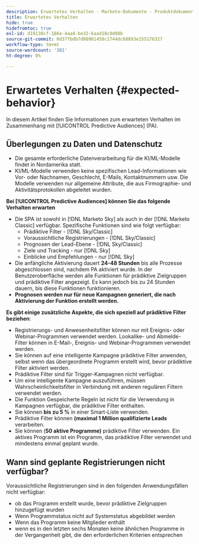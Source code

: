 ```yaml
---
description: Erwartetes Verhalten - Marketo-Dokumente - Produktdokumentation
title: Erwartetes Verhalten
hide: true
hidefromtoc: true
exl-id: d19130cf-186e-4aad-be32-6aad18c9d08b
source-git-commit: 0d37fbdb7d08901458c1744dc68893e155176327
workflow-type: tm+mt
source-wordcount: '381'
ht-degree: 0%

---
```


# Erwartetes Verhalten {#expected-behavior}

In diesem Artikel finden Sie Informationen zum erwarteten Verhalten im Zusammenhang mit [!UICONTROL Predictive Audiences] (PA).

## Überlegungen zu Daten und Datenschutz

* Die gesamte erforderliche Datenverarbeitung für die KI/ML-Modelle findet in Nordamerika statt.
* KI/ML-Modelle verwenden keine spezifischen Lead-Informationen wie Vor- oder Nachnamen, Geschlecht, E-Mails, Kontaktnummern usw. Die Modelle verwenden nur allgemeine Attribute, die aus Firmographie- und Aktivitätsprotokollen abgeleitet wurden.

**Bei [!UICONTROL Predictive Audiences] können Sie das folgende Verhalten erwarten**

* Die SPA ist sowohl in [!DNL Marketo Sky] als auch in der [!DNL Marketo Classic] verfügbar. Spezifische Funktionen sind wie folgt verfügbar:
   * Prädiktive Filter - [!DNL Sky/Classic]
   * Voraussichtliche Registrierungen - [!DNL Sky/Classic]
   * Prognosen der Lead-Ebene - [!DNL Sky/Classic]
   * Ziele und Tracking - nur [!DNL Sky]
   * Einblicke und Empfehlungen - nur [!DNL Sky]
* Die anfängliche Aktivierung dauert **24-48 Stunden** bis alle Prozesse abgeschlossen sind, nachdem PA aktiviert wurde. In der Benutzeroberfläche werden alle Funktionen für prädiktive Zielgruppen und prädiktive Filter angezeigt. Es kann jedoch bis zu 24 Stunden dauern, bis diese Funktionen funktionieren.
* **Prognosen werden nur für neue Kampagnen generiert, die nach Aktivierung der Funktion erstellt werden.**

**Es gibt einige zusätzliche Aspekte, die sich speziell auf prädiktive Filter beziehen**:

* Registrierungs- und Anwesenheitsfilter können nur mit Ereignis- oder Webinar-Programmen verwendet werden. Lookalike- und Abmelde-Filter können in E-Mail-, Ereignis- und Webinar-Programmen verwendet werden.
* Sie können auf eine intelligente Kampagne prädiktive Filter anwenden, selbst wenn das übergeordnete Programm erstellt wird, bevor prädiktive Filter aktiviert werden.
* Prädiktive Filter sind für Trigger-Kampagnen nicht verfügbar.
* Um eine intelligente Kampagne auszuführen, müssen Wahrscheinlichkeitsfilter in Verbindung mit anderen regulären Filtern verwendet werden.
* Die Funktion Gespeicherte Regeln ist nicht für die Verwendung in Kampagnen verfügbar, die prädiktive Filter enthalten.
* Sie können **bis zu 5 %** in einer Smart-Liste verwenden.
* Prädiktive Filter können **(maximal 1 Million qualifizierte Leads** verarbeiten.
* Sie können (**50 aktive Programme)** prädiktive Filter verwenden. Ein aktives Programm ist ein Programm, das prädiktive Filter verwendet und mindestens einmal geplant wurde.

## Wann sind geplante Registrierungen nicht verfügbar?

Voraussichtliche Registrierungen sind in den folgenden Anwendungsfällen nicht verfügbar:

* ob das Programm erstellt wurde, bevor prädiktive Zielgruppen hinzugefügt wurden
* Wenn Programmstatus nicht auf Systemstatus abgebildet werden
* Wenn das Programm keine Mitglieder enthält
* wenn es in den letzten sechs Monaten keine ähnlichen Programme in der Vergangenheit gibt, die den erforderlichen Kriterien entsprechen
